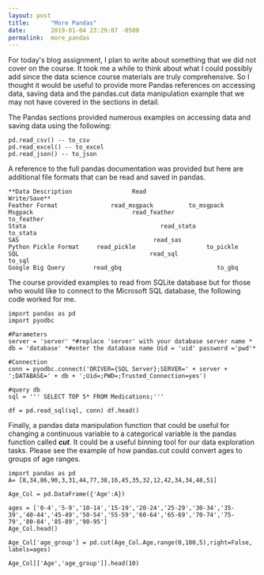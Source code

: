 ```yaml
---
layout: post
title:      "More Pandas"
date:       2019-01-04 23:29:07 -0500
permalink:  more_pandas
---
```


For today's blog assignment, I plan to write about something that we did not cover on the course. It took me a while to think about what I could possibly add since the data science course materials are truly comprehensive. So I thought it would be useful to provide more Pandas references on accessing data, saving data and the pandas.cut data manipulation example that we may not have covered in the sections in detail.

The Pandas sections provided numerous examples on accessing data and saving data using the following:

```
pd.read_csv() -- to_csv 
pd.read_excel() -- to_excel 
pd.read_json() -- to_json
```

A reference to the full pandas documentation was provided but here are additional file formats that can be read and saved in pandas.

```
**Data Description	               Read 	                       Write/Save**
Feather Format	             read_msgpack  	       to_msgpack
Msgpack	                           read_feather 	           to_feather
Stata	                                   read_stata	                  to_stata
SAS	                                     read_sas	
Python Pickle Format	 read_pickle	                to_pickle
SQL	                                    read_sql	                       to_sql
Google Big Query      	read_gbq	                       to_gbq
```

The course provided examples to read from SQLite database but for those who would like to connect to the Microsoft SQL database, the following code worked for me.

```
import pandas as pd 
import pyodbc

#Parameters
server = 'server' *#replace 'server' with your database server name *
db = 'database' *#enter the database name Uid = 'uid' password ='pwd'*

#Connection
conn = pyodbc.connect('DRIVER={SQL Server};SERVER=' + server + ';DATABASE=' + db + ';Uid=;PWD=;Trusted_Connection=yes')

#query db
sql = ''' SELECT TOP 5* FROM Medications;'''

df = pd.read_sql(sql, conn) df.head()
```

Finally, a pandas data manipulation function that could be useful for changing a continuous variable to a categorical variable is the pandas function called ***cut***.   It could be a useful binning tool for our data exploration tasks. Please see the example of how pandas.cut could convert ages to groups of age ranges.

```
import pandas as pd
A= [8,34,86,90,3,31,44,77,38,16,45,35,32,12,42,34,34,48,51]

Age_Col = pd.DataFrame({'Age':A})

ages = ['0-4','5-9','10-14','15-19','20-24','25-29','30-34','35-39','40-44','45-49','50-54','55-59','60-64','65-69','70-74','75-79','80-84','85-89','90-95']
Age_Col.head()

Age_Col['age_group'] = pd.cut(Age_Col.Age,range(0,100,5),right=False, labels=ages)

Age_Col[['Age','age_group']].head(10)
```
